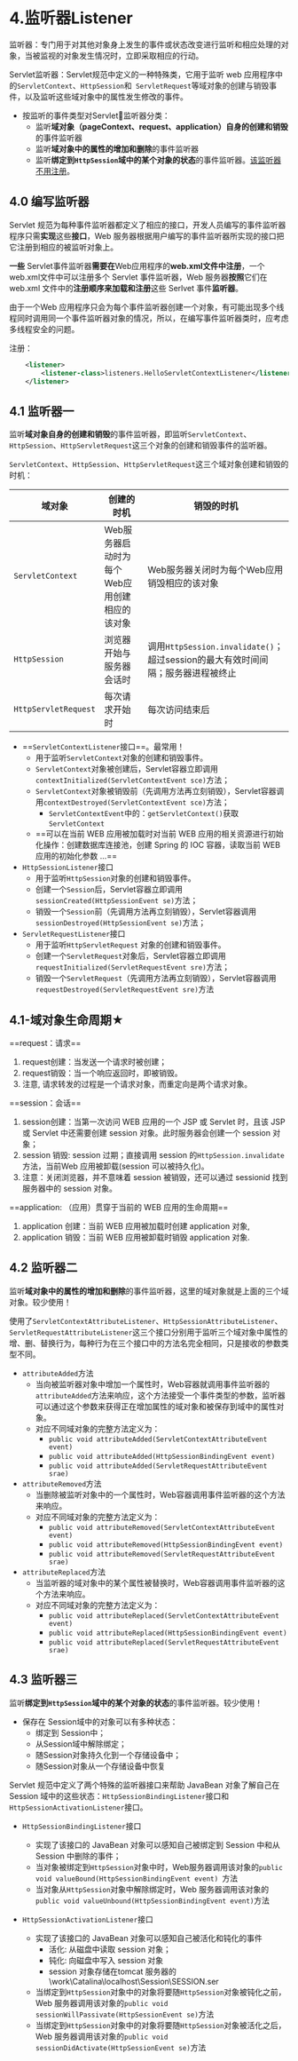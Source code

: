 # 4.监听器Listener

监听器：专门用于对其他对象身上发生的事件或状态改变进行监听和相应处理的对象，当被监视的对象发生情况时，立即采取相应的行动。

Servlet监听器：Servlet规范中定义的一种特殊类，它用于监听 web 应用程序中的`ServletContext`、`HttpSession`和` ServletRequest`等域对象的创建与销毁事件，以及监听这些域对象中的属性发生修改的事件。

- 按监听的事件类型对Servlet监听器分类：
  - 监听**域对象（pageContext、request、application）自身的创建和销毁**的事件监听器
  - 监听**域对象中的属性的增加和删除**的事件监听器
  - 监听**绑定到`HttpSession`域中的某个对象的状态**的事件监听器。<u>该监听器不用注册</u>。



## 4.0 编写监听器

Servlet 规范为每种事件监听器都定义了相应的接口，开发人员编写的事件监听器程序只需**实现**这些**接口**，Web 服务器根据用户编写的事件监听器所实现的接口把它注册到相应的被监听对象上。

**一些** Servlet事件监听器**需要在**Web应用程序的**web.xml文件中注册**，一个 web.xml文件中可以注册多个 Servlet 事件监听器，Web 服务器**按照**它们在web.xml 文件中的**注册顺序来加载和注册**这些 Serlvet 事件**监听器**。

由于一个Web 应用程序只会为每个事件监听器创建一个对象，有可能出现多个线程同时调用同一个事件监听器对象的情况，所以，在编写事件监听器类时，应考虑多线程安全的问题。

注册：

```xml
    <listener>
        <listener-class>listeners.HelloServletContextListener</listener-class>
    </listener>
```



## 4.1 监听器一

监听**域对象自身的创建和销毁**的事件监听器，即监听`ServletContext`、`HttpSession`、`HttpServletRequest`这三个对象的创建和销毁事件的监听器。

`ServletContext`、`HttpSession`、`HttpServletRequest`这三个域对象创建和销毁的时机：

| 域对象               | 创建的时机                                   | 销毁的时机                                                   |
| -------------------- | -------------------------------------------- | ------------------------------------------------------------ |
| `ServletContext`     | Web服务器启动时为每个Web应用创建相应的该对象 | Web服务器关闭时为每个Web应用销毁相应的该对象                 |
| `HttpSession`        | 浏览器开始与服务器会话时                     | 调用`HttpSession.invalidate()`；超过session的最大有效时间间隔；服务器进程被终止 |
| `HttpServletRequest` | 每次请求开始时                               | 每次访问结束后                                               |



- ==`ServletContextListener`接口==。最常用！
  - 用于监听`ServletContext`对象的创建和销毁事件。
  - `ServletContext`对象被创建后，Servlet容器立即调用`contextInitialized(ServletContextEvent sce)`方法；
  - `ServletContext`对象被销毁前（先调用方法再立刻销毁），Servlet容器调用`contextDestroyed(ServletContextEvent sce)`方法；
    - `ServletContextEvent`中的：`getServletContext()`获取`ServletContext`
  - ==可以在当前 WEB 应用被加载时对当前 WEB 应用的相关资源进行初始化操作：创建数据库连接池，创建 Spring 的 IOC 容器，读取当前 WEB 应用的初始化参数 ...==
- `HttpSessionListener`接口
  - 用于监听`HttpSession`对象的创建和销毁事件。
  - 创建一个`Session`后，Servlet容器立即调用`sessionCreated(HttpSessionEvent se)`方法；
  - 销毁一个`Session`前（先调用方法再立刻销毁），Servlet容器调用`sessionDestroyed(HttpSessionEvent se)`方法；
- `ServletRequestListener`接口
  - 用于监听`HttpServletRequest`  对象的创建和销毁事件。
  - 创建一个`ServletRequest`对象后，Servlet容器立即调用`requestInitialized(ServletRequestEvent sre)`方法；
  - 销毁一个`ServletRequest`（先调用方法再立刻销毁），Servlet容器调用`requestDestroyed(ServletRequestEvent sre)`方法



## 4.1-域对象生命周期★

==request：请求==

1. request创建：当发送一个请求时被创建；
2. request销毁：当一个响应返回时，即被销毁。
3. 注意, 请求转发的过程是一个请求对象，而重定向是两个请求对象。

==session：会话==

1. session创建：当第一次访问 WEB 应用的一个 JSP 或 Servlet 时，且该 JSP 或 Servlet 中还需要创建 session 对象。此时服务器会创建一个 session 对象；
2. session 销毁: session 过期；直接调用 session 的`HttpSession.invalidate`方法，当前Web 应用被卸载(session 可以被持久化)。
3. 注意：关闭浏览器，并不意味着 session 被销毁，还可以通过 sessionid 找到服务器中的 session 对象。

==application: （应用）贯穿于当前的 WEB 应用的生命周期==

1. application 创建：当前 WEB 应用被加载时创建 application 对象,
2. application 销毁：当前 WEB 应用被卸载时销毁 application 对象.



## 4.2 监听器二

监听**域对象中的属性的增加和删除**的事件监听器，这里的域对象就是上面的三个域对象。较少使用！

使用了`ServletContextAttributeListener`、`HttpSessionAttributeListener`、`ServletRequestAttributeListener`这三个接口分别用于监听三个域对象中属性的增、删、替换行为，每种行为在三个接口中的方法名完全相同，只是接收的参数类型不同。

- `attributeAdded`方法
  - 当向被监听器对象中增加一个属性时，Web容器就调用事件监听器的`attributeAdded`方法来响应，这个方法接受一个事件类型的参数，监听器可以通过这个参数来获得正在增加属性的域对象和被保存到域中的属性对象。
  - 对应不同域对象的完整方法定义为：
    - `public void attributeAdded(ServletContextAttributeEvent event)`
    - `public void attributeAdded(HttpSessionBindingEvent event)`
    - `public void attributeAdded(ServletRequestAttributeEvent srae)`
- `attributeRemoved`方法
  - 当删除被监听对象中的一个属性时，Web容器调用事件监听器的这个方法来响应。
  - 对应不同域对象的完整方法定义为：
    - `public void attributeRemoved(ServletContextAttributeEvent event)`
    - `public void attributeRemoved(HttpSessionBindingEvent event)`
    - `public void attributeRemoved(ServletRequestAttributeEvent srae)`
- `attributeReplaced`方法
  - 当监听器的域对象中的某个属性被替换时，Web容器调用事件监听器的这个方法来响应。
  - 对应不同域对象的完整方法定义为：
    - `public void attributeReplaced(ServletContextAttributeEvent event)`
    - `public void attributeReplaced(HttpSessionBindingEvent event)`
    - `public void attributeReplaced(ServletRequestAttributeEvent srae)`



## 4.3 监听器三

监听**绑定到`HttpSession`域中的某个对象的状态**的事件监听器。较少使用！

- 保存在 Session域中的对象可以有多种状态：
  - 绑定到  Session中；
  - 从Session域中解除绑定；
  - 随Session对象持久化到一个存储设备中；
  - 随Session对象从一个存储设备中恢复

Servlet 规范中定义了两个特殊的监听器接口来帮助 JavaBean 对象了解自己在 Session 域中的这些状态：`HttpSessionBindingListener`接口和`HttpSessionActivationListener`接口。



- `HttpSessionBindingListener`接口
  - 实现了该接口的 JavaBean 对象可以感知自己被绑定到 Session 中和从 Session 中删除的事件；
  - 当对象被绑定到`HttpSession`对象中时，Web服务器调用该对象的`public void valueBound(HttpSessionBindingEvent event) `方法
  - 当对象从`HttpSession`对象中解除绑定时，Web 服务器调用该对象的`public void valueUnbound(HttpSessionBindingEvent event)`方法



- `HttpSessionActivationListener`接口
  - 实现了该接口的 JavaBean 对象可以感知自己被活化和钝化的事件
    - 活化: 从磁盘中读取 session 对象；
    - 钝化: 向磁盘中写入 session 对象
    - session 对象存储在tomcat 服务器的 \work\Catalina\localhost\Session\SESSION.ser
  - 当绑定到`HttpSession`对象中的对象将要随`HttpSession`对象被钝化之前，Web 服务器调用该对象的`public void sessionWillPassivate(HttpSessionEvent se)`方法
  - 当绑定到`HttpSession`对象中的对象将要随`HttpSession`对象被活化之后，Web 服务器调用该对象的`public void sessionDidActivate(HttpSessionEvent se)`方法

